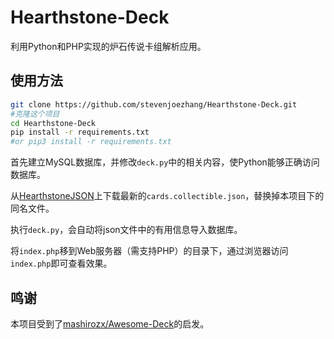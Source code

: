 # Hearthstone-Deck

利用Python和PHP实现的炉石传说卡组解析应用。

## 使用方法

```bash
git clone https://github.com/stevenjoezhang/Hearthstone-Deck.git
#克隆这个项目
cd Hearthstone-Deck
pip install -r requirements.txt
#or pip3 install -r requirements.txt
```

首先建立MySQL数据库，并修改`deck.py`中的相关内容，使Python能够正确访问数据库。

从[HearthstoneJSON](https://hearthstonejson.com)上下载最新的`cards.collectible.json`，替换掉本项目下的同名文件。

执行`deck.py`，会自动将json文件中的有用信息导入数据库。

将`index.php`移到Web服务器（需支持PHP）的目录下，通过浏览器访问`index.php`即可查看效果。

## 鸣谢

本项目受到了[mashirozx/Awesome-Deck](https://github.com/mashirozx/Awesome-Deck)的启发。
